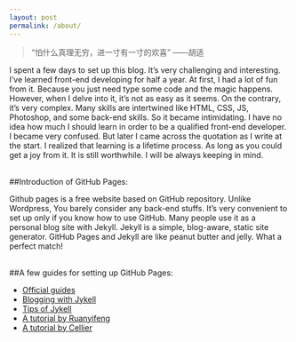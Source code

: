 ```yaml
---
layout: post
permalink: /about/
---
```


>“怕什么真理无穷，进一寸有一寸的欢喜” ——胡适

I spent a few days to set up this blog. It’s very challenging and interesting. I’ve learned front-end developing for half a year. At first, I had a lot of fun from it. Because you just need type some code and the magic happens. However, when I delve into it, it’s not as easy as it seems. On the contrary, it’s very complex. Many skills are intertwined like HTML, CSS, JS, Photoshop, and some back-end skills. So it became intimidating. I have no idea how much I should learn in order to be a qualified front-end developer. I became very confused. But later I came across the quotation as I write at the start. I realized that learning is a lifetime process. As long as you could get a joy from it. It is still worthwhile. I will be always keeping in mind.
<br><br>

##Introduction of GitHub Pages:

Github pages is a free website based on GitHub repository. Unlike Wordpress, You barely consider any back-end stuffs. It’s very convenient to set up only if you know how to use GitHub. Many people use it as a personal blog site with Jekyll. Jekyll is a simple, blog-aware, static site generator. GitHub Pages and Jekyll are like peanut butter and jelly. What a perfect match!
<br><br>

##A few guides for setting up GitHub Pages:

 - [Official guides](https://pages.github.com)
 - [Blogging with Jykell](http://jekyllrb.com/docs/home/)
 - [Tips of Jykell](http://jekyll.tips)
 - [A tutorial by Ruanyifeng](http://www.ruanyifeng.com/blog/2012/08/blogging_with_jekyll.html  )
 - [A tutorial by Cellier](http://www.cellier.me/2015/01/04/jekyll搭建博客教程/)